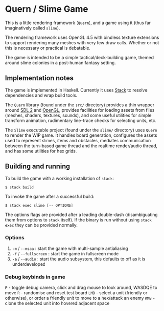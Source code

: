 # Quern / Slime Game

This is a little rendering framework (`Quern`), and a game using it (thus far imaginatively called `slime`).

The rendering framework uses OpenGL 4.5 with bindless texture extensions to support rendering many meshes with very few draw calls. Whether or not this is necessary or practical is debatable.

The game is intended to be a simple tactical/deck-building game, themed around slime colonies in a post-human fantasy setting.

## Implementation notes

The game is implemented in Haskell. Currently it uses [Stack](https://docs.haskellstack.org/en/stable/README/) to resolve dependencies and wrap build tools.

The `Quern` library (found under the `src/` directory) provides a thin wrapper around [SDL 2](http://hackage.haskell.org/package/sdl2-2.4.1.0) and [OpenGL](https://hackage.haskell.org/package/gl-0.8.0), provides facilities for loading assets from files (meshes, shaders, textures, sounds), and some useful utilities for simple transform animation, rudimentary line-trace checks for selecting units, etc.

The `Slime` executable project (found under the `slime/` directory) uses `Quern` to render the WIP game. It handles board generation, configures the assets used to represent slimes, items and obstacles, mediates communication between the turn-based game thread and the realtime render/audio thread, and has some utilities for hex grids.


## Building and running
To build the game with a working installation of `stack`:

```
$ stack build
```

To invoke the game after a successful build:

```
$ stack exec slime [-- OPTIONS]
```

The options flags are provided after a leading double-dash (disambiguating them from options to `stack` itself). If the binary is run without using `stack exec` they can be provided normally.

### Options

1. `-m` / `--msaa` : start the game with multi-sample antialiasing
2. `-f` / `--fullscreen` : start the game in fullscreen mode
3. `-a` / `--audio` : start the audio subsystem, this defaults to off as it is underdeveloped

### Debug keybinds in game
`P` - toggle debug camera, click and drag mouse to look around, WASDQE to move
`R` - randomise and reset test board
`LMB` - select a unit (friendly or otherwise), or order a friendly unit to move to a hex/attack an enemy
`RMB` - clone the selected unit into hovered adjacent space
